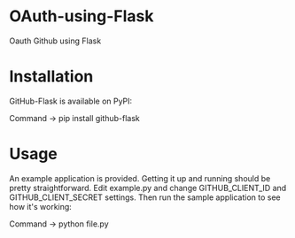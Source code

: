# OAuth-using-Flask
Oauth Github using Flask

# Installation
GitHub-Flask is available on PyPI:

Command -> pip install github-flask

# Usage
An example application is provided. Getting it up and running should be pretty straightforward. Edit example.py and change GITHUB_CLIENT_ID and GITHUB_CLIENT_SECRET settings. Then run the sample application to see how it's working:

Command -> python file.py
